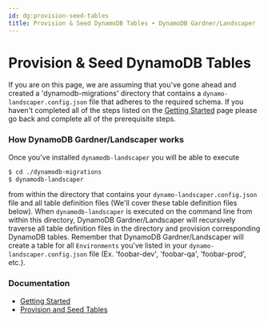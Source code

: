 ```yaml
---
id: dg:provision-seed-tables
title: Provision & Seed DynamoDB Tables ∙ DynamoDB Gardner/Landscaper
---
```


# Provision & Seed DynamoDB Tables

If you are on this page, we are assuming that you've gone ahead and created a 'dynamodb-migrations' directory that
contains a `dynamo-landscaper.config.json` file that adheres to the required schema. If you haven't completed all of the steps
listed on the [Getting Started](getting-started.md) page please go back and complete all of the prerequisite steps.

### How DynamoDB Gardner/Landscaper works

Once you've installed `dynamodb-landscaper` you will be able to execute
```sh
$ cd ./dynamodb-migrations
$ dynamodb-landscaper
```
from within the directory that contains your `dynamo-landscaper.config.json` file and all table definition files (We'll cover these table definition files below). When `dynamodb-landscaper` is executed on the command line from within this directory, DynamoDB Gardner/Landscaper will recursively traverse all table definition files in the directory and provision corresponding DynamoDB tables. Remember that DynamoDB Gardner/Landscaper will create a table for all `Environments` you've listed in your `dynamo-landscaper.config.json` file (Ex. 'foobar-dev', 'foobar-qa', 'foobar-prod', etc.). 


### Documentation

* [Getting Started](getting-started.md)
* [Provision and Seed Tables](provision-seed-tables.md)
